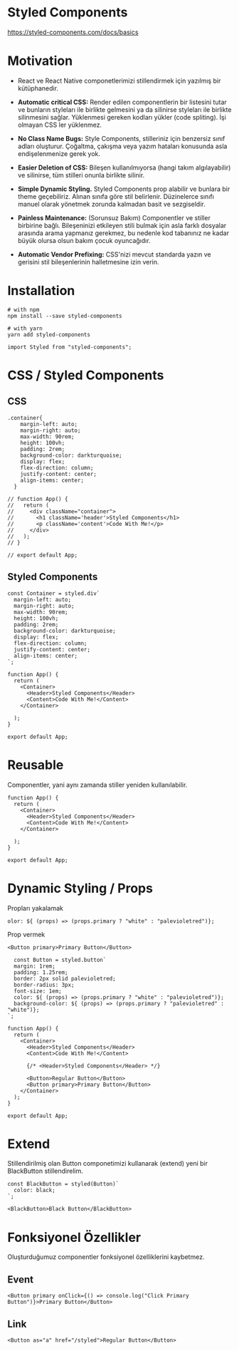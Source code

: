 # Styled Components 

https://styled-components.com/docs/basics

# Motivation

* React ve React Native componetlerimizi stillendirmek için yazılmış bir kütüphanedir.

* **Automatic critical CSS:** Render edilen componentlerin bir listesini tutar ve bunların styleları ile birlikte gelmesini ya da silinirse styleları ile birlikte silinmesini sağlar. Yüklenmesi gereken kodları yükler (code spliting). İşi olmayan CSS ler yüklenmez.

* **No Class Name Bugs:** Style Components, stilleriniz için benzersiz sınıf adları oluşturur. Çoğaltma, çakışma veya yazım hataları konusunda asla endişelenmenize gerek yok.

* **Easier Deletion of CSS:** Bileşen kullanılmıyorsa (hangi takım algılayabilir) ve silinirse, tüm stilleri onunla birlikte silinir. 

* **Simple Dynamic Styling.** Styled Components prop alabilir ve bunlara bir theme geçebiliriz. Alınan sınıfa göre stil belirlenir. Düzinelerce sınıfı manuel olarak yönetmek zorunda kalmadan basit ve sezgiseldir.

* **Painless Maintenance:** (Sorunsuz Bakım) Componentler ve stiller birbirine bağlı. Bileşeninizi etkileyen stili bulmak için asla farklı dosyalar arasında arama yapmanız gerekmez, bu nedenle kod tabanınız ne kadar büyük olursa olsun bakım çocuk oyuncağıdır.

* **Automatic Vendor Prefixing:** CSS'nizi mevcut standarda yazın ve gerisini stil bileşenlerinin halletmesine izin verin.

# Installation

```
# with npm
npm install --save styled-components

# with yarn
yarn add styled-components
```

` import Styled from "styled-components"; `

# CSS / Styled Components

## CSS 

```
.container{
    margin-left: auto;
    margin-right: auto;
    max-width: 90rem;
    height: 100vh;
    padding: 2rem;
    background-color: darkturquoise;
    display: flex;
    flex-direction: column;
    justify-content: center;
    align-items: center;
  }
```

```
// function App() {
//   return (
//     <div className="container">
//       <h1 className='header'>Styled Components</h1>
//       <p className='content'>Code With Me!</p>
//     </div>
//   );
// }

// export default App;
```

## Styled Components 

```
const Container = styled.div`
  margin-left: auto;
  margin-right: auto;
  max-width: 90rem;
  height: 100vh;
  padding: 2rem;
  background-color: darkturquoise;
  display: flex;
  flex-direction: column;
  justify-content: center;
  align-items: center;
`;
```

```
function App() {
  return (
    <Container>
      <Header>Styled Components</Header>
      <Content>Code With Me!</Content>
    </Container>

  );
}

export default App;
```

# Reusable

Componentler, yani aynı zamanda stiller yeniden kullanılabilir.

```
function App() {
  return (
    <Container>
      <Header>Styled Components</Header>
      <Content>Code With Me!</Content>
    </Container>

  );
}

export default App;
```

# Dynamic Styling / Props

Propları yakalamak

` olor: ${ (props) => (props.primary ? "white" : "palevioletred")}; `

Prop vermek

` <Button primary>Primary Button</Button> `

```
  const Button = styled.button`
  margin: 1rem;
  padding: 1.25rem;
  border: 2px solid palevioletred;
  border-radius: 3px;
  font-size: 1em;
  color: ${ (props) => (props.primary ? "white" : "palevioletred")};
  background-color: ${ (props) => (props.primary ? "palevioletred" : "white")};
`;
```

```
function App() {
  return (
    <Container>
      <Header>Styled Components</Header>
      <Content>Code With Me!</Content>
      
      {/* <Header>Styled Components</Header> */}

      <Button>Regular Button</Button>
      <Button primary>Primary Button</Button>
    </Container>
  );
}

export default App;
```

# Extend

Stillendirilmiş olan Button componetimizi kullanarak (extend) yeni bir BlackButton stillendirelim.

```
const BlackButton = styled(Button)`
  color: black;
`;
```

```
<BlackButton>Black Button</BlackButton>
```

# Fonksiyonel Özellikler

Oluşturduğumuz componentler fonksiyonel özelliklerini kaybetmez.

## Event
```
<Button primary onClick={() => console.log("Click Primary Button")}>Primary Button</Button>
```

## Link

```
<Button as="a" href="/styled">Regular Button</Button>
```